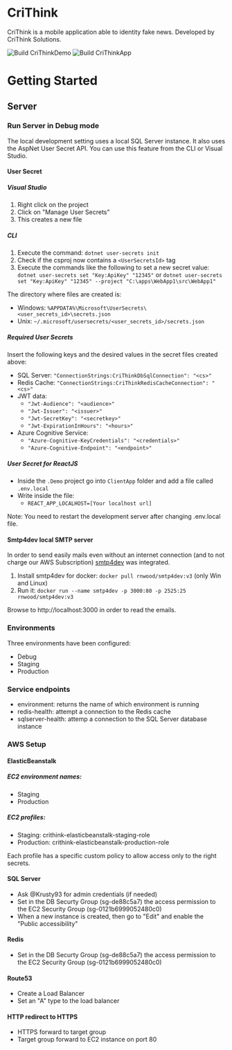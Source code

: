 # CriThink
CriThink is a mobile application able to identity fake news.
Developed by CriThink Solutions.

![Build CriThinkDemo](https://github.com/CrithinkSolutions/CriThink/workflows/staging_server_publish/badge.svg)
![Build CriThinkApp](https://github.com/CrithinkSolutions/CriThink/workflows/production_server_publish/badge.svg?branch=production)

# Getting Started
## Server
### Run Server in Debug mode
The local development setting uses a local SQL Server instance.
It also uses the AspNet User Secret API. You can use this feature from the CLI or Visual Studio.
#### User Secret
##### Visual Studio
1. Right click on the project
2. Click on "Manage User Secrets"
3. This creates a new file
##### CLI
1. Execute the command: `dotnet user-secrets init`
2. Check if the csproj now contains a `<UserSecretsId>` tag
3. Execute the commands like the following to set a new secret value: `dotnet user-secrets set "Key:ApiKey" "12345"` or `dotnet user-secrets set "Key:ApiKey" "12345" --project "C:\apps\WebApp1\src\WebApp1"`

The directory where files are created is:
* Windows: `%APPDATA%\Microsoft\UserSecrets\<user_secrets_id>\secrets.json`
* Unix: `~/.microsoft/usersecrets/<user_secrets_id>/secrets.json`

##### Required User Secrets
Insert the following keys and the desired values in the secret files created above:
* SQL Server: `"ConnectionStrings:CriThinkDbSqlConnection": "<cs>"`
* Redis Cache: `"ConnectionStrings:CriThinkRedisCacheConnection": "<cs>"`
* JWT data:
    * `"Jwt-Audience": "<audience>"`
    * `"Jwt-Issuer": "<issuer>"`
    * `"Jwt-SecretKey": "<secretkey>"`
    * `"Jwt-ExpirationInHours": "<hours>"`
* Azure Cognitive Service:
    * `"Azure-Cognitive-KeyCredentials": "<credentials>"`
    * `"Azure-Cognitive-Endpoint": "<endpoint>"`
##### User Secret for ReactJS
* Inside the `.Demo` project go into `ClientApp` folder and add a file called `.env.local`
* Write inside the file:
	* `REACT_APP_LOCALHOST=[Your localhost url]`
	
Note: You need to restart the development server after changing .env.local file.

#### Smtp4dev local SMTP server
In order to send easily mails even without an internet connection (and to not charge our AWS Subscription) [smtp4dev](https://github.com/rnwood/smtp4dev) was integrated.
1. Install smtp4dev for docker: `docker pull rnwood/smtp4dev:v3` (only Win and Linux)
2. Run it: `docker run --name smtp4dev -p 3000:80 -p 2525:25 rnwood/smtp4dev:v3`

Browse to http://localhost:3000 in order to read the emails.

### Environments
Three environments have been configured:
* Debug
* Staging
* Production

### Service endpoints
* environment: returns the name of which environment is running
* redis-health: attempt a connection to the Redis cache
* sqlserver-health: attemp a connection to the SQL Server database instance


### AWS Setup

#### ElasticBeanstalk
##### EC2 environment names:
* Staging
* Production

##### EC2 profiles:
* Staging: crithink-elasticbeanstalk-staging-role
* Production: crithink-elasticbeanstalk-production-role

Each profile has a specific custom policy to allow access only to the right secrets.

#### SQL Server
* Ask @Krusty93 for admin credentials (if needed)
* Set in the DB Securty Group (sg-de88c5a7) the access permission to the EC2 Security Group (sg-0121b6999052480c0)
* When a new instance is created, then go to "Edit" and enable the "Public accessibility"

#### Redis
* Set in the DB Securty Group (sg-de88c5a7) the access permission to the EC2 Security Group (sg-0121b6999052480c0)

#### Route53
* Create a Load Balancer
* Set an "A" type to the load balancer

#### HTTP redirect to HTTPS
* HTTPS forward to target group
* Target group forward to EC2 instance on port 80
